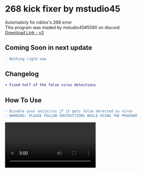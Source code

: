 # 268 kick fixer by mstudio45
Automaticly fix roblox's 268 error <br />
This program was maded by mstudio45#5590 on discord <br />
[Download Link - v3](https://github.com/rbxlscripts/268_kick_fixer/raw/main/268_kick_fixer.exe) <br />
## Coming Soon in next update
```diff
- Nothing rigth now
```
## Changelog
```diff
+ Fixed half of the false virus detections
```
## How To Use
```diff
- Disable your antivirus if it gets false detected as virus
- WARNING: PLEASE FOLLOW INSTRUCTIONS WHILE USING THE PROGRAM
```
<video src='https://user-images.githubusercontent.com/104306541/167264830-49acc45d-ad70-4b12-8726-fcb0c0d340ae.mp4'/> <br />
